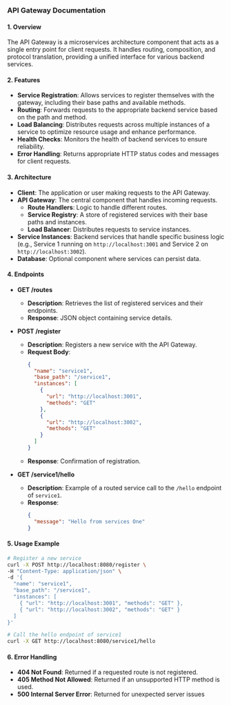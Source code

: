 

### API Gateway Documentation

#### 1. Overview
The API Gateway is a microservices architecture component that acts as a single entry point for client requests. It handles routing, composition, and protocol translation, providing a unified interface for various backend services.

#### 2. Features
- **Service Registration**: Allows services to register themselves with the gateway, including their base paths and available methods.
- **Routing**: Forwards requests to the appropriate backend service based on the path and method.
- **Load Balancing**: Distributes requests across multiple instances of a service to optimize resource usage and enhance performance.
- **Health Checks**: Monitors the health of backend services to ensure reliability.
- **Error Handling**: Returns appropriate HTTP status codes and messages for client requests.

#### 3. Architecture


- **Client**: The application or user making requests to the API Gateway.
- **API Gateway**: The central component that handles incoming requests.
  - **Route Handlers**: Logic to handle different routes.
  - **Service Registry**: A store of registered services with their base paths and instances.
  - **Load Balancer**: Distributes requests to service instances.
- **Service Instances**: Backend services that handle specific business logic (e.g., Service 1 running on `http://localhost:3001` and Service 2 on `http://localhost:3002`).
- **Database**: Optional component where services can persist data.

#### 4. Endpoints

- **GET /routes**
  - **Description**: Retrieves the list of registered services and their endpoints.
  - **Response**: JSON object containing service details.

- **POST /register**
  - **Description**: Registers a new service with the API Gateway.
  - **Request Body**:
    ```json
    {
      "name": "service1",
      "base_path": "/service1",
      "instances": [
        {
          "url": "http://localhost:3001",
          "methods": "GET"
        },
        {
          "url": "http://localhost:3002",
          "methods": "GET"
        }
      ]
    }
    ```
  - **Response**: Confirmation of registration.

- **GET /service1/hello**
  - **Description**: Example of a routed service call to the `/hello` endpoint of `service1`.
  - **Response**:
    ```json
    {
      "message": "Hello from services One"
    }
    ```

#### 5. Usage Example
```bash
# Register a new service
curl -X POST http://localhost:8080/register \
-H "Content-Type: application/json" \
-d '{
  "name": "service1",
  "base_path": "/service1",
  "instances": [
    { "url": "http://localhost:3001", "methods": "GET" },
    { "url": "http://localhost:3002", "methods": "GET" }
  ]
}'

# Call the hello endpoint of service1
curl -X GET http://localhost:8080/service1/hello
```

#### 6. Error Handling
- **404 Not Found**: Returned if a requested route is not registered.
- **405 Method Not Allowed**: Returned if an unsupported HTTP method is used.
- **500 Internal Server Error**: Returned for unexpected server issues
